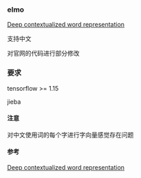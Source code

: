### elmo

[Deep contextualized word representation](https://arxiv.org/pdf/1802.05365.pdf)

支持中文

对官网的代码进行部分修改

### 要求

tensorflow >= 1.15

jieba

#### 注意

对中文使用词的每个字进行字向量感觉存在问题

#### 参考

[Deep contextualized word representation](https://arxiv.org/pdf/1802.05365.pdf)







